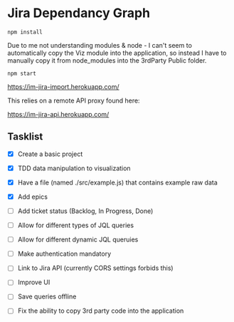 # Jira Dependancy Graph

`npm install`

Due to me not understanding modules & node - I can't seem to automatically copy the Viz module into the application, so instead I have to manually copy it from node_modules into the 3rdParty Public folder.


`npm start`

https://im-jira-import.herokuapp.com/

This relies on a remote API proxy found here:

https://im-jira-api.herokuapp.com/

## Tasklist

- [x] Create a basic project
- [x] TDD data manipulation to visualization
- [x] Have a file (named ./src/example.js) that contains example raw data
- [x] Add epics
- [ ] Add ticket status (Backlog, In Progress, Done)
- [ ] Allow for different types of JQL queries
- [ ] Allow for different dynamic JQL queruies
- [ ] Make authentication mandatory
- [ ] Link to Jira API (currently CORS settings forbids this)
- [ ] Improve UI
- [ ] Save queries offline
- [ ] Fix the ability to copy 3rd party code into the application

